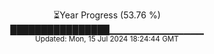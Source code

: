 <p align="center">
⏳Year Progress (53.76 %) <br>
████████████████▁▁▁▁▁▁▁▁▁▁▁▁▁▁ <br>
<sub>Updated: Mon, 15 Jul 2024 18:24:44 GMT</sub>
</p>


